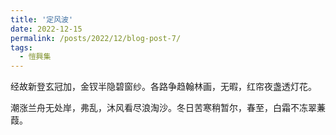 ```yaml
---
title: '定风波'
date: 2022-12-15
permalink: /posts/2022/12/blog-post-7/
tags:
  - 愷興集
---
```


经故新登玄冠加，金钗半隐碧窗纱。各路争趋翰林画，无暇，红帘夜盏透灯花。

潮涨兰舟无处岸，弗乱，沐风看尽浪淘沙。冬日苦寒稍暂尔，春至，白霜不冻翠蒹葭。
